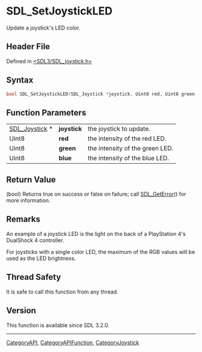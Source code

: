 # SDL_SetJoystickLED

Update a joystick's LED color.

## Header File

Defined in [<SDL3/SDL_joystick.h>](https://github.com/libsdl-org/SDL/blob/main/include/SDL3/SDL_joystick.h)

## Syntax

```c
bool SDL_SetJoystickLED(SDL_Joystick *joystick, Uint8 red, Uint8 green, Uint8 blue);
```

## Function Parameters

|                                |              |                                 |
| ------------------------------ | ------------ | ------------------------------- |
| [SDL_Joystick](SDL_Joystick) * | **joystick** | the joystick to update.         |
| Uint8                          | **red**      | the intensity of the red LED.   |
| Uint8                          | **green**    | the intensity of the green LED. |
| Uint8                          | **blue**     | the intensity of the blue LED.  |

## Return Value

(bool) Returns true on success or false on failure; call
[SDL_GetError](SDL_GetError)() for more information.

## Remarks

An example of a joystick LED is the light on the back of a PlayStation 4's
DualShock 4 controller.

For joysticks with a single color LED, the maximum of the RGB values will
be used as the LED brightness.

## Thread Safety

It is safe to call this function from any thread.

## Version

This function is available since SDL 3.2.0.

----
[CategoryAPI](CategoryAPI), [CategoryAPIFunction](CategoryAPIFunction), [CategoryJoystick](CategoryJoystick)

